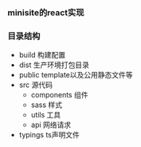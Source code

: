 ### minisite的react实现

### 目录结构
- build 构建配置
- dist 生产环境打包目录
- public template以及公用静态文件等
- src 源代码
  - components 组件
  - sass 样式
  - utils 工具
  - api 网络请求
- typings ts声明文件

